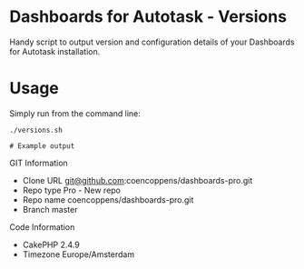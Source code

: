 # Dashboards for Autotask - Versions


Handy script to output version and configuration details of your Dashboards for Autotask installation.

# Usage
Simply run from the command line:
```
./versions.sh

# Example output
```
GIT Information
- Clone URL             git@github.com:coencoppens/dashboards-pro.git
- Repo type             Pro - New repo
- Repo name             coencoppens/dashboards-pro.git
- Branch                master

Code Information
- CakePHP               2.4.9
- Timezone              Europe/Amsterdam
```
